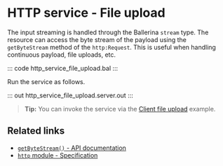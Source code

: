 # HTTP service - File upload

The input streaming is handled through the Ballerina `stream` type. The resource can access the byte stream of the payload using the `getByteStream` method of the `http:Request`. This is useful when handling continuous payload, file uploads, etc.

::: code http_service_file_upload.bal :::

Run the service as follows.

::: out http_service_file_upload.server.out :::

>**Tip:** You can invoke the service via the [Client file upload](/learn/by-example/http-client-file-upload) example.

## Related links
- [`getByteStream()` - API documentation](https://lib.ballerina.io/ballerina/http/latest/classes/Request#getByteStream)
- [`http` module - Specification](/spec/http/#41-service-configuration)
